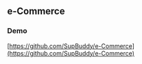 ## e-Commerce
### Demo
[https://github.com/SupBuddy/e-Commerce](https://github.com/SupBuddy/e-Commerce)
